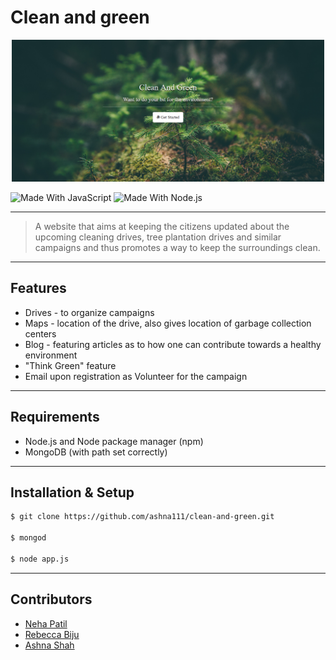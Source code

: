 # Clean and green 

<p align="center">
  <a href="#" rel="noopener">
 <img width=500px src="./public/images/landing.PNG" alt="Header Image"></a>
</p>

![Made With JavaScript](https://img.shields.io/badge/Made%20With-JavaScript-brightgreen.svg)
![Made With Node.js](https://img.shields.io/badge/Made%20With-Node.js-green.svg)

---

> A website that aims at keeping the citizens updated about the upcoming cleaning drives, tree plantation drives and similar campaigns and thus promotes a way to keep the surroundings clean.
---

## Features

- Drives - to organize campaigns
- Maps - location of the drive, also gives location of garbage collection centers 
- Blog - featuring articles as to how one can contribute towards a healthy environment
- "Think Green" feature
- Email upon registration as Volunteer for the campaign

---

## Requirements

- Node.js and Node package manager (npm)
- MongoDB (with path set correctly)

---

## Installation & Setup

```sh
$ git clone https://github.com/ashna111/clean-and-green.git

$ mongod

$ node app.js
```

---

## Contributors

- [Neha Patil](https://github.com/Nehaa-Patil)
- [Rebecca Biju](https://github.com/beccaboo-31)
- [Ashna Shah](https://github.com/ashna111)

